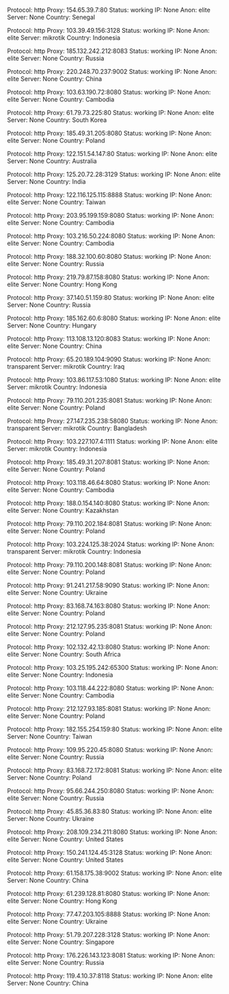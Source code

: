 Protocol: http
Proxy: 154.65.39.7:80
Status: working
IP: None
Anon: elite
Server: None
Country: Senegal

Protocol: http
Proxy: 103.39.49.156:3128
Status: working
IP: None
Anon: elite
Server: mikrotik
Country: Indonesia

Protocol: http
Proxy: 185.132.242.212:8083
Status: working
IP: None
Anon: elite
Server: None
Country: Russia

Protocol: http
Proxy: 220.248.70.237:9002
Status: working
IP: None
Anon: elite
Server: None
Country: China

Protocol: http
Proxy: 103.63.190.72:8080
Status: working
IP: None
Anon: elite
Server: None
Country: Cambodia

Protocol: http
Proxy: 61.79.73.225:80
Status: working
IP: None
Anon: elite
Server: None
Country: South Korea

Protocol: http
Proxy: 185.49.31.205:8080
Status: working
IP: None
Anon: elite
Server: None
Country: Poland

Protocol: http
Proxy: 122.151.54.147:80
Status: working
IP: None
Anon: elite
Server: None
Country: Australia

Protocol: http
Proxy: 125.20.72.28:3129
Status: working
IP: None
Anon: elite
Server: None
Country: India

Protocol: http
Proxy: 122.116.125.115:8888
Status: working
IP: None
Anon: elite
Server: None
Country: Taiwan

Protocol: http
Proxy: 203.95.199.159:8080
Status: working
IP: None
Anon: elite
Server: None
Country: Cambodia

Protocol: http
Proxy: 103.216.50.224:8080
Status: working
IP: None
Anon: elite
Server: None
Country: Cambodia

Protocol: http
Proxy: 188.32.100.60:8080
Status: working
IP: None
Anon: elite
Server: None
Country: Russia

Protocol: http
Proxy: 219.79.87.158:8080
Status: working
IP: None
Anon: elite
Server: None
Country: Hong Kong

Protocol: http
Proxy: 37.140.51.159:80
Status: working
IP: None
Anon: elite
Server: None
Country: Russia

Protocol: http
Proxy: 185.162.60.6:8080
Status: working
IP: None
Anon: elite
Server: None
Country: Hungary

Protocol: http
Proxy: 113.108.13.120:8083
Status: working
IP: None
Anon: elite
Server: None
Country: China

Protocol: http
Proxy: 65.20.189.104:9090
Status: working
IP: None
Anon: transparent
Server: mikrotik
Country: Iraq

Protocol: http
Proxy: 103.86.117.53:1080
Status: working
IP: None
Anon: elite
Server: mikrotik
Country: Indonesia

Protocol: http
Proxy: 79.110.201.235:8081
Status: working
IP: None
Anon: elite
Server: None
Country: Poland

Protocol: http
Proxy: 27.147.235.238:58080
Status: working
IP: None
Anon: transparent
Server: mikrotik
Country: Bangladesh

Protocol: http
Proxy: 103.227.107.4:1111
Status: working
IP: None
Anon: elite
Server: mikrotik
Country: Indonesia

Protocol: http
Proxy: 185.49.31.207:8081
Status: working
IP: None
Anon: elite
Server: None
Country: Poland

Protocol: http
Proxy: 103.118.46.64:8080
Status: working
IP: None
Anon: elite
Server: None
Country: Cambodia

Protocol: http
Proxy: 188.0.154.140:8080
Status: working
IP: None
Anon: elite
Server: None
Country: Kazakhstan

Protocol: http
Proxy: 79.110.202.184:8081
Status: working
IP: None
Anon: elite
Server: None
Country: Poland

Protocol: http
Proxy: 103.224.125.38:2024
Status: working
IP: None
Anon: transparent
Server: mikrotik
Country: Indonesia

Protocol: http
Proxy: 79.110.200.148:8081
Status: working
IP: None
Anon: elite
Server: None
Country: Poland

Protocol: http
Proxy: 91.241.217.58:9090
Status: working
IP: None
Anon: elite
Server: None
Country: Ukraine

Protocol: http
Proxy: 83.168.74.163:8080
Status: working
IP: None
Anon: elite
Server: None
Country: Poland

Protocol: http
Proxy: 212.127.95.235:8081
Status: working
IP: None
Anon: elite
Server: None
Country: Poland

Protocol: http
Proxy: 102.132.42.13:8080
Status: working
IP: None
Anon: elite
Server: None
Country: South Africa

Protocol: http
Proxy: 103.25.195.242:65300
Status: working
IP: None
Anon: elite
Server: None
Country: Indonesia

Protocol: http
Proxy: 103.118.44.222:8080
Status: working
IP: None
Anon: elite
Server: None
Country: Cambodia

Protocol: http
Proxy: 212.127.93.185:8081
Status: working
IP: None
Anon: elite
Server: None
Country: Poland

Protocol: http
Proxy: 182.155.254.159:80
Status: working
IP: None
Anon: elite
Server: None
Country: Taiwan

Protocol: http
Proxy: 109.95.220.45:8080
Status: working
IP: None
Anon: elite
Server: None
Country: Russia

Protocol: http
Proxy: 83.168.72.172:8081
Status: working
IP: None
Anon: elite
Server: None
Country: Poland

Protocol: http
Proxy: 95.66.244.250:8080
Status: working
IP: None
Anon: elite
Server: None
Country: Russia

Protocol: http
Proxy: 45.85.36.83:80
Status: working
IP: None
Anon: elite
Server: None
Country: Ukraine

Protocol: http
Proxy: 208.109.234.211:8080
Status: working
IP: None
Anon: elite
Server: None
Country: United States

Protocol: http
Proxy: 150.241.124.45:3128
Status: working
IP: None
Anon: elite
Server: None
Country: United States

Protocol: http
Proxy: 61.158.175.38:9002
Status: working
IP: None
Anon: elite
Server: None
Country: China

Protocol: http
Proxy: 61.239.128.81:8080
Status: working
IP: None
Anon: elite
Server: None
Country: Hong Kong

Protocol: http
Proxy: 77.47.203.105:8888
Status: working
IP: None
Anon: elite
Server: None
Country: Ukraine

Protocol: http
Proxy: 51.79.207.228:3128
Status: working
IP: None
Anon: elite
Server: None
Country: Singapore

Protocol: http
Proxy: 176.226.143.123:8081
Status: working
IP: None
Anon: elite
Server: None
Country: Russia

Protocol: http
Proxy: 119.4.10.37:8118
Status: working
IP: None
Anon: elite
Server: None
Country: China

